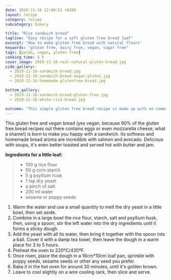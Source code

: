 ```yaml
---
date: 2019-11-16 12:09:51 +0100
layout: recipe
category: recipe
subcategory: bakery

title: "Rice sandwich bread"
tagline: "Easy recipe for a soft gluten free bread loaf"
excerpt: "How to make gluten free bread with natural flours"
keywords: "gluten free, dairy free, vegan, sugar free"
tags: [paleo, vegan, gluten free]
cooking_time: 4 h
cover_image: 2019-11-16-real-natural-gluten-bread.jpg
side_gallery:
  - 2019-11-16-sandwich-bread.jpg
  - 2019-11-16-sandwich-bread-vegan-gluten.jpg
  - 2019-11-16-homemade-glutenfree-bread.jpg

bottom_gallery:
  - 2019-11-16-sandwich-bread-gluten-free.jpg
  - 2019-11-16-white-rice-bread.jpg

outcome: "This simple gluten free bread recipe is made up with no commercial mix, just rice flour and corn starch. For a bigger loaf, you can directly double the dose.  Once cooled, you can easily slice it and freeze it to always have some slices on hand. You will be astonished by the homemade taste and its fluffy texture."
---
```


This gluten free and vegan bread (yes vegan, because 90% of the gluten free bread recipes out there contains eggs or even mozzarella cheese, what a shame!) is born to make you happy with a sandwich. Its softness and  homemade bread aroma are incredible with salmon and avocado. Delicious with soups, it's even better toasted and served hot with butter and jam.

__Ingredients for a little loaf:__

> - 100 g rice flour
> - 50 g corn starch
> - 5 g psyllium husk
> - 1 tsp dry yeast
> - a pinch of salt
> - 200 ml water
> - sesame or poppy seeds


1. Warm the water and use a small quantity to melt the dry yeast in a little bowl, then set aside. 
2. Combine in a large bowl the rice flour, starch, salt and psyllium husk, then, using a spoon, stir the left water into the dry ingredients until it forms a sticky dough.
3. Add the yeast with all its water, then bring it together with the spoon into a ball. Cover it with a damp tea towel, then leave the dough in a warm place for 3 to 5 hours.
4. Preheat the oven to 220ºC/430ºF.
5. Once risen, place the dough in a 16cm*10cm loaf pan, sprinkle with poppy seeds, sesame seeds or other any seed you prefer.
6. Bake it in the hot oven for around 30 minutes, until it's golden brown.
7. Leave to cool slightly on a wire cooling rack, then slice and serve.
